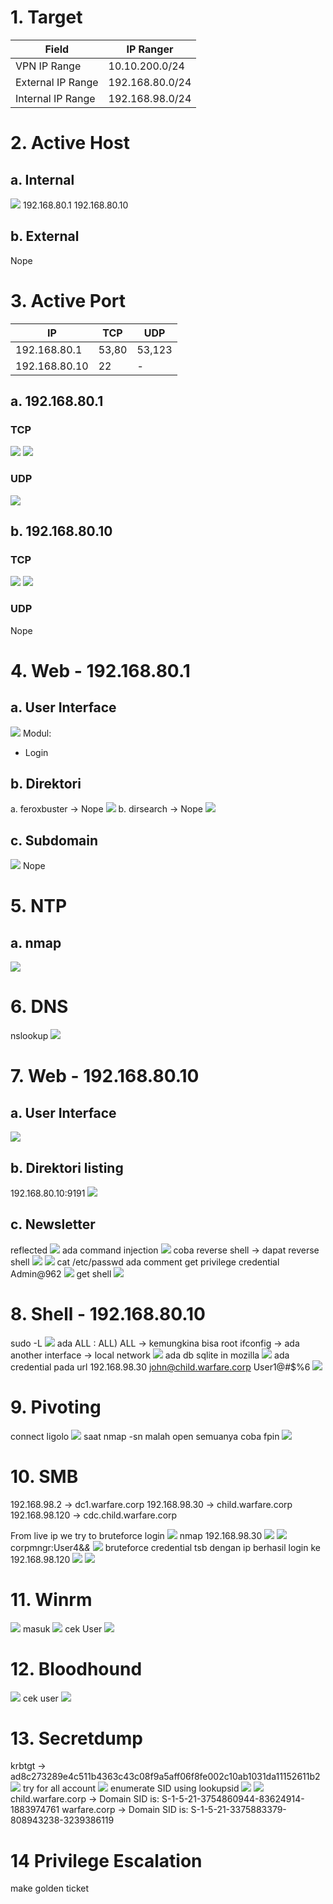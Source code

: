 # 1. Target

| Field             | IP Ranger       |
| ----------------- | --------------- |
| VPN IP Range      | 10.10.200.0/24  |
| External IP Range | 192.168.80.0/24 |
| Internal IP Range | 192.168.98.0/24 |
# 2. Active Host
## a. Internal
![](../HTB%20Easy%20-%20Dog/Pasted%20image%2020250311114755.png)
192.168.80.1
192.168.80.10
## b. External
Nope
# 3. Active Port

| IP            | TCP   | UDP    |
| ------------- | ----- | ------ |
| 192.168.80.1  | 53,80 | 53,123 |
| 192.168.80.10 | 22    | -      |
## a. 192.168.80.1
### TCP
![](../HTB%20Easy%20-%20Dog/Pasted%20image%2020250311124703.png)
![](../HTB%20Easy%20-%20Dog/Pasted%20image%2020250311132434.png)
### UDP
![](../HTB%20Easy%20-%20Dog/Pasted%20image%2020250312092749.png)
## b. 192.168.80.10
### TCP
![](Pasted%20image%2020250312131313.png)
![](Pasted%20image%2020250312132013.png)
### UDP
Nope
# 4. Web - 192.168.80.1
## a. User Interface
![](../HTB%20Easy%20-%20Dog/Pasted%20image%2020250311134804.png)
Modul:
- Login
## b. Direktori
a. feroxbuster -> Nope
![](../HTB%20Easy%20-%20Dog/Pasted%20image%2020250311142835.png)
b. dirsearch -> Nope
![](../HTB%20Easy%20-%20Dog/Pasted%20image%2020250311142929.png)
## c. Subdomain
![](../HTB%20Easy%20-%20Dog/Pasted%20image%2020250311150625.png)
Nope
# 5. NTP
   ## a. nmap
![](../HTB%20Easy%20-%20Dog/Pasted%20image%2020250312102843.png)
# 6. DNS
nslookup
![](../HTB%20Easy%20-%20Dog/Pasted%20image%2020250312113013.png)
# 7. Web - 192.168.80.10
## a. User Interface
![](Pasted%20image%2020250312132403.png)
## b. Direktori listing
192.168.80.10:9191
![](Pasted%20image%2020250312133008.png)
## c. Newsletter
reflected
![](Pasted%20image%2020250312133911.png)
ada command injection
![](Pasted%20image%2020250312134234.png)
coba reverse shell -> dapat reverse shell
![](Pasted%20image%2020250312135103.png)
![](Pasted%20image%2020250312135125.png)
cat /etc/passwd ada comment
get privilege credential Admin@962
![](Pasted%20image%2020250312140157.png)
get shell
![](Pasted%20image%2020250312140342.png)
# 8. Shell - 192.168.80.10
sudo -L
![](Pasted%20image%2020250312141035.png)
ada ALL : ALL) ALL -> kemungkina bisa root
ifconfig -> ada another interface -> local network
![](Pasted%20image%2020250312141501.png)
ada db sqlite in mozilla
![](Pasted%20image%2020250314134625.png)
ada credential pada url 192.168.98.30
john@child.warfare.corp
User1@#$%6
![](Pasted%20image%2020250314134858.png)
# 9. Pivoting
connect ligolo
![](Pasted%20image%2020250313093101.png)
saat nmap -sn malah open semuanya
coba fpin
![](Pasted%20image%2020250317125747.png)
# 10. SMB
192.168.98.2 -> dc1.warfare.corp
192.168.98.30 -> child.warfare.corp
192.168.98.120 -> cdc.child.warfare.corp

From live ip we try to bruteforce login
![](Pasted%20image%2020250317134354.png)
nmap 192.168.98.30
![](Pasted%20image%2020250317135725.png)
![](Pasted%20image%2020250317145004.png)
corpmngr:User4&*&*
![](Pasted%20image%2020250317144929.png)
bruteforce credential tsb dengan ip
berhasil login ke 192.168.98.120
![](Pasted%20image%2020250317150210.png)
![](Pasted%20image%2020250318091137.png)
# 11. Winrm
![](Pasted%20image%2020250317141008.png)
masuk
![](Pasted%20image%2020250317141241.png)
cek User
![](Pasted%20image%2020250317142131.png)
# 12. Bloodhound
![](Pasted%20image%2020250318142248.png)
 cek user
 ![](Pasted%20image%2020250318145048.png)

# 13. Secretdump
krbtgt -> ad8c273289e4c511b4363c43c08f9a5aff06f8fe002c10ab1031da11152611b2
![](Pasted%20image%2020250319095713.png) try for all account
![](Pasted%20image%2020250319102115.png)
enumerate SID using lookupsid
![](Pasted%20image%2020250319105330.png)
![](Pasted%20image%2020250319105709.png)
child.warfare.corp -> Domain SID is: S-1-5-21-3754860944-83624914-1883974761
warfare.corp -> Domain SID is: S-1-5-21-3375883379-808943238-3239386119
# 14 Privilege Escalation
make golden ticket
```

```


